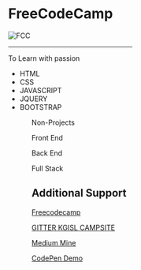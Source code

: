 <h1>FreeCodeCamp</h1> <img src="https://github.com/Mskarthi/FCC/blob/img/download.png" alt="FCC">
<hr/ width="50%">
<p>To Learn with passion</p>

<ul>
<li>HTML</li>
<li>CSS</li>
<li>JAVASCRIPT</li>
<li>JQUERY</li>
<li>BOOTSTRAP</li>
</ul>

<ul>
<ol>Non-Projects</ol>

<ol>Front End</ol>
<ol>Back End</ol>
<ol>Full Stack</ol>
<ul>

<h2> Additional Support</h2>

<p><a href="https://www.freecodecamp.com/" target="_blank">Freecodecamp </a></p>

<p><a href="https://gitter.im/kgisl/campsite" target="_blank">GITTER KGISL CAMPSITE</a></p>

<p><a href="https://medium.com/@mskarthi95" target="_blank">Medium Mine</a></p>

<p><a href="https://codepen.io/mskarthi95/" target="_blank">CodePen Demo</a></p>



